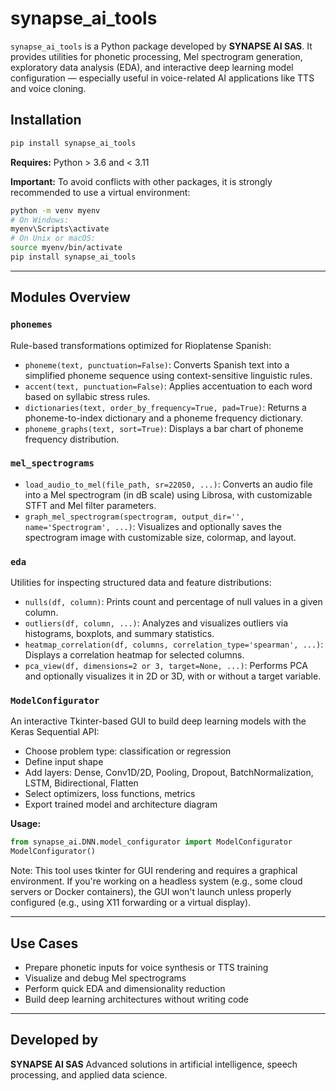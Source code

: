# synapse\_ai\_tools

`synapse_ai_tools` is a Python package developed by **SYNAPSE AI SAS**. It provides utilities for phonetic processing, Mel spectrogram generation, exploratory data analysis (EDA), and interactive deep learning model configuration — especially useful in voice-related AI applications like TTS and voice cloning.

## Installation

```bash
pip install synapse_ai_tools
```

**Requires:** Python > 3.6 and < 3.11

**Important:** To avoid conflicts with other packages, it is strongly recommended to use a virtual environment:

```bash
python -m venv myenv
# On Windows:
myenv\Scripts\activate
# On Unix or macOS:
source myenv/bin/activate
pip install synapse_ai_tools
```

---

## Modules Overview

### `phonemes`

Rule-based transformations optimized for Rioplatense Spanish:

* `phoneme(text, punctuation=False)`: Converts Spanish text into a simplified phoneme sequence using context-sensitive linguistic rules.
* `accent(text, punctuation=False)`: Applies accentuation to each word based on syllabic stress rules.
* `dictionaries(text, order_by_frequency=True, pad=True)`: Returns a phoneme-to-index dictionary and a phoneme frequency dictionary.
* `phoneme_graphs(text, sort=True)`: Displays a bar chart of phoneme frequency distribution.

### `mel_spectrograms`

* `load_audio_to_mel(file_path, sr=22050, ...)`: Converts an audio file into a Mel spectrogram (in dB scale) using Librosa, with customizable STFT and Mel filter parameters.
* `graph_mel_spectrogram(spectrogram, output_dir='', name='Spectrogram', ...)`: Visualizes and optionally saves the spectrogram image with customizable size, colormap, and layout.

### `eda`

Utilities for inspecting structured data and feature distributions:

* `nulls(df, column)`: Prints count and percentage of null values in a given column.
* `outliers(df, column, ...)`: Analyzes and visualizes outliers via histograms, boxplots, and summary statistics.
* `heatmap_correlation(df, columns, correlation_type='spearman', ...)`: Displays a correlation heatmap for selected columns.
* `pca_view(df, dimensions=2 or 3, target=None, ...)`: Performs PCA and optionally visualizes it in 2D or 3D, with or without a target variable.

### `ModelConfigurator`

An interactive Tkinter-based GUI to build deep learning models with the Keras Sequential API:

* Choose problem type: classification or regression
* Define input shape
* Add layers: Dense, Conv1D/2D, Pooling, Dropout, BatchNormalization, LSTM, Bidirectional, Flatten
* Select optimizers, loss functions, metrics
* Export trained model and architecture diagram

**Usage:**

```python
from synapse_ai.DNN.model_configurator import ModelConfigurator
ModelConfigurator()
```

Note: This tool uses tkinter for GUI rendering and requires a graphical environment.
If you're working on a headless system (e.g., some cloud servers or Docker containers), the GUI won't launch unless properly configured (e.g., using X11 forwarding or a virtual display).

---

## Use Cases

* Prepare phonetic inputs for voice synthesis or TTS training
* Visualize and debug Mel spectrograms
* Perform quick EDA and dimensionality reduction
* Build deep learning architectures without writing code

---

## Developed by

**SYNAPSE AI SAS**
Advanced solutions in artificial intelligence, speech processing, and applied data science.

